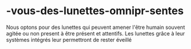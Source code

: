 # -vous-des-lunettes-omnipr-sentes
Nous optons pour des lunettes qui peuvent amener l'être humain souvent agitée ou non present à être présent et attentifs. Les lunettes grâce à leur systèmes intégrés leur permettront de rester éveillé
